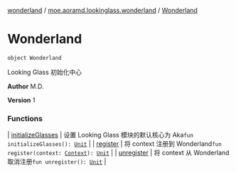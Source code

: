 [wonderland](../../index.md) / [moe.aoramd.lookinglass.wonderland](../index.md) / [Wonderland](./index.md)

# Wonderland

`object Wonderland`

Looking Glass 初始化中心

**Author**
M.D.

**Version**
1

### Functions

| [initializeGlasses](initialize-glasses.md) | 设置 Looking Glass 模块的默认核心为 Aka`fun initializeGlasses(): `[`Unit`](https://kotlinlang.org/api/latest/jvm/stdlib/kotlin/-unit/index.html) |
| [register](register.md) | 将 context 注册到 Wonderland`fun register(context: `[`Context`](https://developer.android.com/reference/android/content/Context.html)`): `[`Unit`](https://kotlinlang.org/api/latest/jvm/stdlib/kotlin/-unit/index.html) |
| [unregister](unregister.md) | 将 context 从 Wonderland 取消注册`fun unregister(): `[`Unit`](https://kotlinlang.org/api/latest/jvm/stdlib/kotlin/-unit/index.html) |

